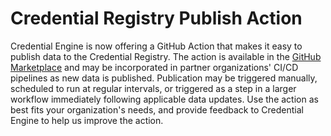 ---
---

# Credential Registry Publish Action

Credential Engine is now offering a GitHub Action that makes it easy to publish
data to the Credential Registry. The action is available in the
[GitHub Marketplace](#TBD) and may be incorporated in partner organizations'
CI/CD pipelines as new data is published. Publication may be triggered manually,
scheduled to run at regular intervals, or triggered as a step in a larger
workflow immediately following applicable data updates. Use the action as best
fits your organization's needs, and provide feedback to Credential Engine to
help us improve the action.
